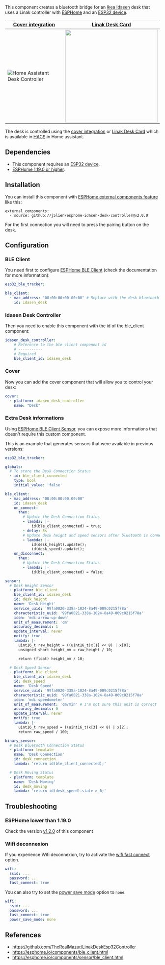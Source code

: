 This component creates a bluetooth bridge for an [Ikea Idasen](https://www.ikea.com/gb/en/p/idasen-desk-sit-stand-brown-dark-grey-s19280958/) desk that uses a Linak controller with [ESPHome](https://esphome.io) and an [ESP32 device](https://esphome.io/devices/esp32.html).

| [Cover integration](https://www.home-assistant.io/integrations/cover/) | [Linak Desk Card](https://github.com/IhorSyerkov/linak-desk-card)                                                              |
| ---------------------------------------------------------------------- | ------------------------------------------------------------------------------------------------------------------------------ |
| ![Home Assistant Desk Controller](ha-desk-controller.png)              | <img src="https://user-images.githubusercontent.com/9998984/107797805-a3a6c800-6d5b-11eb-863a-56ae0343995c.png" width="300" /> |

The desk is controlled using the [cover integration](https://www.home-assistant.io/integrations/cover/) or [Linak Desk Card](https://github.com/IhorSyerkov/linak-desk-card) which is available in [HACS](https://hacs.xyz) in Home assistant.

## Dependencies

* This component requires an [ESP32 device](https://esphome.io/devices/esp32.html).
* [ESPHome 1.19.0 or higher](https://github.com/esphome/esphome/releases).

## Installation

You can install this component with [ESPHome external components feature](https://esphome.io/components/external_components.html) like this:
```
external_components:
  - source: github://j5lien/esphome-idasen-desk-controller@v2.0.0
```

For the first connection you will need to press the pairing button on the desk.

## Configuration

### BLE Client

You need first to configure [ESPHome BLE Client](https://esphome.io/components/ble_client.html) (check the documentation for more information):

```yaml
esp32_ble_tracker:

ble_client:
  - mac_address: "00:00:00:00:00:00" # Replace with the desk bluetooth mac address
    id: idasen_desk
```

### Idasen Desk Controller

Then you need to enable this component with the id of the ble_client component:

```yaml
idasen_desk_controller:
    # Reference to the ble client component id
    # -----------
    # Required
    ble_client_id: idasen_desk
```

### Cover

Now you can add the cover component that will allow you to control your desk:

```yaml
cover:
  - platform: idasen_desk_controller
    name: "Desk"
```

### Extra Desk informations

Using [ESPHome BLE Client Sensor](https://esphome.io/components/sensor/ble_client.html), you can expose more informations that doesn't require this custom component.

This is an example that generates sensors that were available in previous versions:

```yaml
esp32_ble_tracker:

globals:
  # To store the Desk Connection Status
  - id: ble_client_connected
    type: bool
    initial_value: 'false'

ble_client:
  - mac_address: "00:00:00:00:00:00"
    id: idasen_desk
    on_connect:
      then:
        # Update the Desk Connection Status
        - lambda: |-
            id(ble_client_connected) = true;
        - delay: 5s
        # Update desk height and speed sensors after bluetooth is connected
        - lambda: |-
            id(desk_height).update();
            id(desk_speed).update();
    on_disconnect:
      then:
        # Update the Desk Connection Status
        - lambda: |-
            id(ble_client_connected) = false;

sensor:
  # Desk Height Sensor
  - platform: ble_client
    ble_client_id: idasen_desk
    id: desk_height
    name: 'Desk Height'
    service_uuid: '99fa0020-338a-1024-8a49-009c0215f78a'
    characteristic_uuid: '99fa0021-338a-1024-8a49-009c0215f78a'
    icon: 'mdi:arrow-up-down'
    unit_of_measurement: 'cm'
    accuracy_decimals: 1
    update_interval: never
    notify: true
    lambda: |-
      uint16_t raw_height = ((uint16_t)x[1] << 8) | x[0];
      unsigned short height_mm = raw_height / 10;

      return (float) height_mm / 10;

  # Desk Speed Sensor
  - platform: ble_client
    ble_client_id: idasen_desk
    id: desk_speed
    name: 'Desk Speed'
    service_uuid: '99fa0020-338a-1024-8a49-009c0215f78a'
    characteristic_uuid: '99fa0021-338a-1024-8a49-009c0215f78a'
    icon: 'mdi:speedometer'
    unit_of_measurement: 'cm/min' # I'm not sure this unit is correct
    accuracy_decimals: 0
    update_interval: never
    notify: true
    lambda: |-
      uint16_t raw_speed = ((uint16_t)x[3] << 8) | x[2];
      return raw_speed / 100;

binary_sensor:
  # Desk Bluetooth Connection Status
  - platform: template
    name: 'Desk Connection'
    id: desk_connection
    lambda: 'return id(ble_client_connected);'

  # Desk Moving Status
  - platform: template
    name: 'Desk Moving'
    id: desk_moving
    lambda: 'return id(desk_speed).state > 0;'
```

## Troubleshooting

### ESPHome lower than 1.19.0

Check the version [v1.2.0](https://github.com/j5lien/esphome-idasen-desk-controller/releases/tag/v1.2.0) of this component

### Wifi deconnexion

If you experience Wifi deconnexion, try to activate the [wifi fast connect](https://esphome.io/components/wifi.html) option.
```yaml
wifi:
  ssid: ...
  password: ...
  fast_connect: true
```

You can also try to set the [power save mode](https://esphome.io/components/wifi.html?highlight=wifi#power-save-mode) option to `none`.
```yaml
wifi:
  ssid: ...
  password: ...
  fast_connect: true
  power_save_mode: none
```

## References

* https://github.com/TheRealMazur/LinakDeskEsp32Controller
* https://esphome.io/components/ble_client.html
* https://esphome.io/components/sensor/ble_client.html